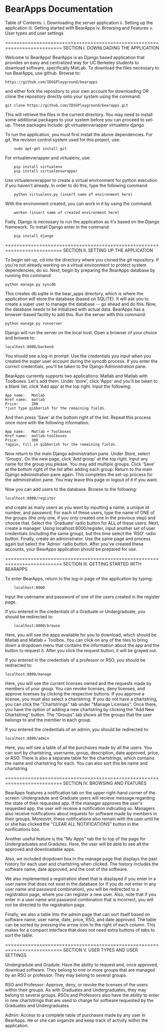 BearApps Documentation
==========================================================================
Table of Contents:
    i. Downloading the server application
   ii. Setting up the application
  iii. Getting started with BearApps
   iv. Browsing and Features
    v. User types and user settings

==========================================================================
SECTION I. DOWNLOADING THE APPLICATION

Welcome to BearApps! BearApps is an Django based application that provides
an easy and centralized way for UC Berkeley students to download software, 
specifically MatLab. To download the files necessary to run BearApps, use 
github. Browse to:

	https://github.com/IDSGPlayground/bearapps

and either fork the repository to your own account for downloading OR clone
the repository directly onto your system using the command:

	git clone https://github.com/IDSGPlayground/bearapps.git

This will retrieve the files in the current directory. You may need to
install some additional packages to your system before you can proceed to
set-up. These packages include:
	git
	virtualenvwrapper
	virtualenv
	django

To run the application, you must first install the above dependencies. For
git, the revision control system used for  this project, use:

        sudo apt-get install git

For virtualenvwrapper and virtualenv, use:

        pip install virtualenv
        pip install virtualenvwrapper

Use virtualenvwrapper to create a virtual environment for python execution
if you haven't already. In order to do this, type the following command:

        python virtualenv.py (insert name of environment here)

With the environment created, you can work in it by using the command:

        workon (insert name of created environment here)
 
Fially, Django is necessary to run the application as it's based on the Django
framework. To install Django enter in the command:

        pip install django

==========================================================================
SECTION II. SETTING UP THE APPLICATION

To begin set-up, cd into the directory where you cloned the git repository.
If you're not already working on a virtual environment to protect system
dependencies, do so.
Next, begin by preparing the BearApps database by running this command:

	python manage.py syncdb

This creates db.sqlite in the bear_apps directory, which is where the
application will store the database (based on SQLITE). It will ask you
to create a super user to manage the database -- go ahead and do this.
Now, the database needs to be initialized with actual data. BearApps
has a browser-based facility to add this. Run the server with this command:

	python manage.py runserver

Django will run the server on the local host. Open a browser of your
choice and browse to:

	localhost:8000/backend

You should see a log-in prompt. Use the credentials you input when you
created the super user account during the syncdb process. If you enter the
correct credentials, you'll be taken to the Django Administration pane.

BearApps currently supports two applications: Matlab and Matlab with
Toolboxes. Let's add them. Under 'store', click 'Apps' and you'll be taken
to a blank list. click 'Add app' at the top right. Input the following:

	App name:	Matlab
	Href name:	matlab
	Price:		200
	*just type gibberish for the remaining fields.

And then press 'Save' at the bottom right of the list.
Repeat this process once more with the following information:

	App name:	Matlab + Toolboxes
	Href name:	matlab-toolboxes
	Price:		300
	*again, fill in gibberish for the remaining fields.

Now return to the main Django administration pane. Under Store, select
'Groups'. On the new page, click 'Add group' at the top right. Input
any name for the group you please. You may add multiple groups. Click
'Save' at the bottom right of the list after adding each group.
Return to the main Django administration pane again. This completes the
set-up process for the administration pane. You may leave this page or
logout of it if you want.

Now you can add users to the database. Browse to the following:

	localhost:8000/register

and create as many users as you want by inputting a name, a unique
id number, and password. For each of these users, type the name of ONE
of the groups (the only one, if you only created one in the previous step)
and choose that. Select the 'Graduate' radio button for ALL of these users.
Next, create a manager. Using localhost:8000/register, input another set
of user credentials (including the same group), but this time select the
'RSO' radio button. Finally, create an administrator. Use the same page and
process again but select the 'Admin' radio button. After you've created
these accounts, your BearApps application should be prepared for use.

==========================================================================
SECTION III. GETTING STARTED WITH BEARAPPS

To enter BearApps, return to the log-in page of the application by typing:
    
        localhost:8000

Input the username and password of one of the users created in the register
page.

If you entered in the credentials of a Graduate or Undergraduate, you
should be redirected to:

        localhost:8000/browse

Here, you will see the apps available for you to download, which should be
Matlab and Matlab + Toolbox. You can click on any of the tiles to bring down
a dropdown menu that contains the information about the app and the button to
request it. After you click the request button, it will be grayed out.

If you entered in the credentials of a professor or RSO, you should be 
redirected to:
	
	localhost:8000/manage

Here, you will see the current licenses owned and the requests made by 
members of your group. You can revoke licenses, deny licenses, and approve 
licenses by clicking the respective buttons. If you approve a license, 
you must also select a chartstring. If you do not have a chartstring, 
you can click the "Chartstrings" tab under "Manage Licenses". Once there, 
you have the option of adding a new chartstring by clicking the "Add New 
Chartstring" button. The "Groups" tab shows all the groups that the user
belongs to and the member in each group.

If you entered the credentials of an admin, you should be redirected to:

	localhost:8000/admin

Here, you will see a table of all the purchases made by all the users. 
You can sort by chartstring, username, group, description, date approved,
price, or RSO. There is also a separate table for the chartstrings, which 
contains the name and chartstring for each. You can also sort this be name 
and chartstring.

==========================================================================
SECTION IV. BROWSING AND FEATURES

BearApps features a notification tab on the upper right-hand corner of the 
screen. Undergradute and Graduate users will recieve message regarding the 
state of their requested app. If the manager approves the user's requested 
app, the user will receive a notification indicating so. Managers also receive 
notifications about requests for software made by members in their groups. 
Moreover, these notifications also remain with the user until he or she has 
clicked the "CLEAR ALL NOTIFICATIONS" button in the norifications box.

Another useful feature is the "My Apps" tab the to top of the page for 
Undergraduates and Gradutes. Here, the user will be able to see all the approved
and downloadable apps.

Also, we included dropdown box in the manage page that displays the past history 
for each user and chartstring when clicked. The history includes the software 
name, date approved, and the cost of the software. 

We also implemented a registration sheet that is displayed if you enter in 
a user name that does not exist in the database (or if you do not enter in 
any user name and password combination), you will be redirected to a registration 
page, where you can register a new user. Also, note that if you enter in a user 
name and password combination that is incorrect, you will not be directed to the
registration page.

Finally, we also a table into the admin page that can sort itself based on 
software name, user name, date, price, RSO, and date approved. The table can 
be sorted by pressing the arrow icon to the right of each column. This makes 
for a compact interface that does not need extra buttons of tabs to sort the table.

==========================================================================
SECTION V. USER TYPES AND USER SETTINGS

Undergradute and Gradute: Have the ability to request and, once approved,
download software. They belong to one or more groups that are managed by an
RSO or professor. They may belong to several groups.

RSO and Professor: Approve, deny, or revoke the licenses of the users within
their groups. As with Graduates and Undergraduates, they may belong to several
groups. RSOs and Professors also have the ability to enter in new chartstrings
that are used to charge for software requested by the Graduates and Undergraduates

Admin: Access to a complete table of purchases made by any user in BearApps. 
He or she can organize and keep track of activity within the application.


